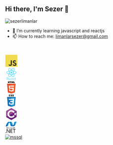 ## Hi there, I'm Sezer 👋

<p align="left"> <img src="https://komarev.com/ghpvc/?username=sezerlimanlar&label=Profile%20views&color=ffa500&style=flat" alt="sezerlimanlar" /> </p>

- 🌱 I’m currently learning javascript and reactjs
- 📫 How to reach me: limanlarsezer@gmail.com

<!--
**sezerlimanlar/sezerlimanlar** is a ✨ _special_ ✨ repository because its `README.md` (this file) appears on your GitHub profile.

Here are some ideas to get you started:

- 🔭 I’m currently working on ...
- 🌱 I’m currently learning ...
- 👯 I’m looking to collaborate on ...
- 🤔 I’m looking for help with ...
- 💬 Ask me about ...
- 📫 How to reach me: ...
- 😄 Pronouns: ...
- ⚡ Fun fact: ...
-->

 <br>
<p align="left">
  <a href="#" rel="noreferrer">
   <div class="container">
    <div class="row text-center">
      <div class="col-2">
        <img src="https://raw.githubusercontent.com/devicons/devicon/master/icons/javascript/javascript-original.svg" alt="javascript" width="40" height="40"/>
      </div>
      <div class="col-2">
        <img src="https://raw.githubusercontent.com/devicons/devicon/master/icons/react/react-original-wordmark.svg" alt="react" width="40" height="40"/>
      </div>
      <div class="col-2">
        <img src="https://raw.githubusercontent.com/devicons/devicon/master/icons/html5/html5-original-wordmark.svg" alt="html5" width="40" height="40"/>
      </div>
      <div class="col-2">
        <img src="https://raw.githubusercontent.com/devicons/devicon/master/icons/css3/css3-original-wordmark.svg" alt="css3" width="40" height="40"/>
      </div>
      <div class="col-2">
        <img src="https://raw.githubusercontent.com/devicons/devicon/master/icons/csharp/csharp-original.svg" alt="csharp" width="40" height="40"/>
      </div>
      <div class="col-2">
        <img src="https://raw.githubusercontent.com/devicons/devicon/master/icons/dot-net/dot-net-original-wordmark.svg" alt="dotnet" width="40" height="40"/>
      </div>
      <div class="col-2">
        <img src="https://www.svgrepo.com/show/303229/microsoft-sql-server-logo.svg" alt="mssql" width="40" height="40"/>
      </div>
    </div>
  </div>
  </a>
</p>



